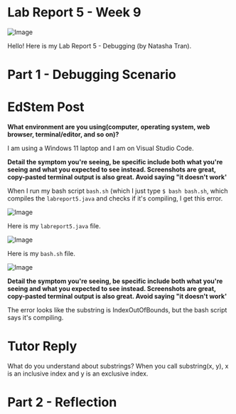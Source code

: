 # Lab Report 5 - Week 9

![Image](.jpg)

Hello! Here is my Lab Report 5 - Debugging (by Natasha Tran).


# Part 1 - Debugging Scenario

# EdStem Post

**What environment are you using(computer, operating system, web browser, terminal/editor, and so on)?**

I am using a Windows 11 laptop and I am on Visual Studio Code.

**Detail the symptom you're seeing, be specific include both what you're seeing and what you expected to see instead. Screenshots are great, copy-pasted terminal output is also
great. Avoid saying "it doesn't work'**

When I run my bash script `bash.sh` (which I just type `$ bash bash.sh`, which compiles the `labreport5.java` and checks if it's compiling, I get this error.

![Image](error.jpg)

Here is my `labreport5.java` file.

![Image](labrport5.jpg)

Here is my `bash.sh` file.

![Image](error.jpg)

**Detail the symptom you're seeing, be specific include both what you're seeing and what you expected to see instead. Screenshots are great, copy-pasted terminal output is also
great. Avoid saying "it doesn't work'**

The error looks like the substring is IndexOutOfBounds, but the bash script says it's compiling.

# Tutor Reply

What do you understand about substrings? When you call substring(x, y), x is an inclusive index and y is an exclusive index.

# Part 2 - Reflection

